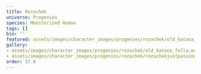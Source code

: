 ```yaml
---
title: Rezachek
universe: Progenies
species: Monsterized Human
tags: []
bio: ''
featured: assets/images/character_images/progenies/rezachek/old_katana_fella.webp
gallery:
- assets/images/character_images/progenies/rezachek/old_katana_fella.webp
- assets/images/character_images/progenies/rezachek/rezachekjustpassing.webp
order: 37.0
---
```




